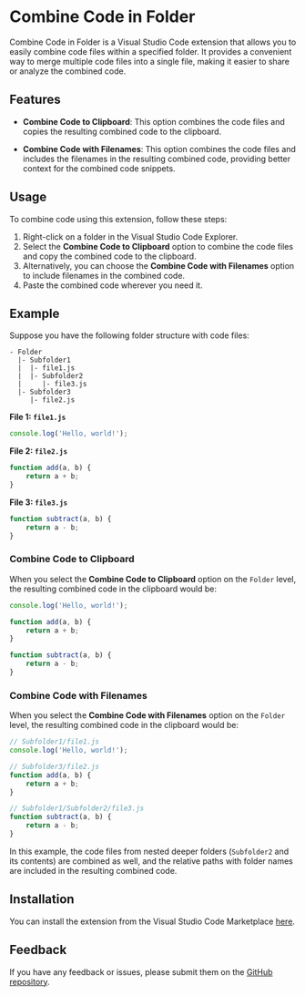 # Combine Code in Folder

Combine Code in Folder is a Visual Studio Code extension that allows you to easily combine code files within a specified folder. It provides a convenient way to merge multiple code files into a single file, making it easier to share or analyze the combined code.

## Features

- **Combine Code to Clipboard**: This option combines the code files and copies the resulting combined code to the clipboard.

- **Combine Code with Filenames**: This option combines the code files and includes the filenames in the resulting combined code, providing better context for the combined code snippets.

## Usage

To combine code using this extension, follow these steps:

1. Right-click on a folder in the Visual Studio Code Explorer.
2. Select the **Combine Code to Clipboard** option to combine the code files and copy the combined code to the clipboard.
3. Alternatively, you can choose the **Combine Code with Filenames** option to include filenames in the combined code.
4. Paste the combined code wherever you need it.

## Example

Suppose you have the following folder structure with code files:

```
- Folder
  |- Subfolder1
  |  |- file1.js
  |  |- Subfolder2
  |     |- file3.js
  |- Subfolder3
     |- file2.js
```

**File 1: `file1.js`**
```javascript
console.log('Hello, world!');
```

**File 2: `file2.js`**
```javascript
function add(a, b) {
    return a + b;
}
```

**File 3: `file3.js`**
```javascript
function subtract(a, b) {
    return a - b;
}
```

### Combine Code to Clipboard

When you select the **Combine Code to Clipboard** option on the `Folder` level, the resulting combined code in the clipboard would be:

```javascript
console.log('Hello, world!');

function add(a, b) {
    return a + b;
}

function subtract(a, b) {
    return a - b;
}
```

### Combine Code with Filenames

When you select the **Combine Code with Filenames** option on the `Folder` level, the resulting combined code in the clipboard would be:

```javascript
// Subfolder1/file1.js
console.log('Hello, world!');

// Subfolder3/file2.js
function add(a, b) {
    return a + b;
}

// Subfolder1/Subfolder2/file3.js
function subtract(a, b) {
    return a - b;
}
```

In this example, the code files from nested deeper folders (`Subfolder2` and its contents) are combined as well, and the relative paths with folder names are included in the resulting combined code.

## Installation

You can install the extension from the Visual Studio Code Marketplace [here](https://marketplace.visualstudio.com/items?itemName=ToanBui.combine-code-in-folder).

## Feedback

If you have any feedback or issues, please submit them on the [GitHub repository](https://github.com/buimanhtoan-it/combine-code-in-folder/issues).